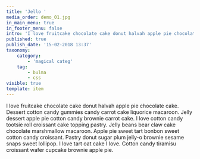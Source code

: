 ```yaml
---
title: 'Jello '
media_order: demo_01.jpg
in_main_menu: true
in_footer_menu: false
intro: 'I love fruitcake chocolate cake donut halvah apple pie chocolate cake. Dessert cotton candy gummies candy carrot cake liquorice macaroon. Jelly dessert apple pie cotton candy brownie carrot cake. I love cotton candy tootsie roll croissant cake topping pastry.'
published: true
publish_date: '15-02-2018 13:37'
taxonomy:
    category:
        - 'magical categ'
    tag:
        - bulma
        - css
visible: true
template: item
---
```


I love fruitcake chocolate cake donut halvah apple pie chocolate cake. Dessert cotton candy gummies candy carrot cake liquorice macaroon. Jelly dessert apple pie cotton candy brownie carrot cake. I love cotton candy tootsie roll croissant cake topping pastry. Jelly beans bear claw cake chocolate marshmallow macaroon. Apple pie sweet tart bonbon sweet cotton candy croissant. Pastry donut sugar plum jelly-o brownie sesame snaps sweet lollipop. I love tart oat cake I love. Cotton candy tiramisu croissant wafer cupcake brownie apple pie.
